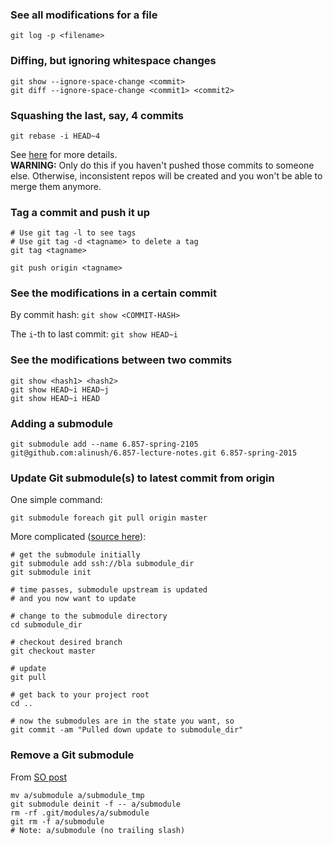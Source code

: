 ### See all modifications for a file

    git log -p <filename>

### Diffing, but ignoring whitespace changes

    git show --ignore-space-change <commit>
    git diff --ignore-space-change <commit1> <commit2>

### Squashing the last, say, 4 commits

    git rebase -i HEAD~4

See [here](http://gitready.com/advanced/2009/02/10/squashing-commits-with-rebase.html) for more details.  
**WARNING:** Only do this if you haven't pushed those commits to someone else. Otherwise, inconsistent repos will be created and you won't be able to merge them anymore.

### Tag a commit and push it up

    # Use git tag -l to see tags
    # Use git tag -d <tagname> to delete a tag
    git tag <tagname>

    git push origin <tagname>


### See the modifications in a certain commit

By commit hash: `git show <COMMIT-HASH>`

The `i`-th to last commit: `git show HEAD~i`

### See the modifications between two commits

    git show <hash1> <hash2>
    git show HEAD~i HEAD~j
    git show HEAD~i HEAD

### Adding a submodule

    git submodule add --name 6.857-spring-2105 git@github.com:alinush/6.857-lecture-notes.git 6.857-spring-2015

### Update Git submodule(s) to latest commit from origin

One simple command:

    git submodule foreach git pull origin master

More complicated ([source here](https://stackoverflow.com/questions/5828324/update-git-submodule-to-latest-commit-on-origin)):

    # get the submodule initially
    git submodule add ssh://bla submodule_dir
    git submodule init

    # time passes, submodule upstream is updated
    # and you now want to update

    # change to the submodule directory
    cd submodule_dir

    # checkout desired branch
    git checkout master

    # update
    git pull

    # get back to your project root
    cd ..

    # now the submodules are in the state you want, so
    git commit -am "Pulled down update to submodule_dir"

### Remove a Git submodule

From [SO post](https://stackoverflow.com/questions/1260748/how-do-i-remove-a-submodule)

    mv a/submodule a/submodule_tmp
    git submodule deinit -f -- a/submodule
    rm -rf .git/modules/a/submodule
    git rm -f a/submodule
    # Note: a/submodule (no trailing slash)
